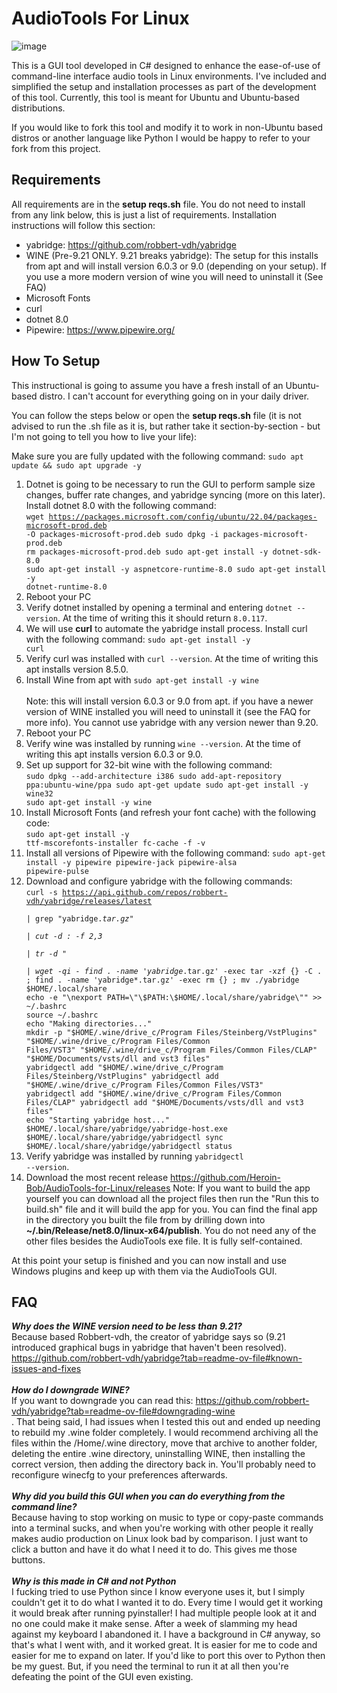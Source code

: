 # AudioTools For Linux

![image](https://github.com/user-attachments/assets/e83b372d-8708-4ad5-b606-3a6268d0b21d)

This is a GUI tool developed in C# designed to enhance the ease-of-use of command-line interface audio tools in Linux environments. I've included and simplified the setup and installation processes as part of the development of this tool. Currently, this tool is meant for Ubuntu and Ubuntu-based distributions.

If you would like to fork this tool and modify it to work in non-Ubuntu based distros or another language like Python I would be happy to refer to your fork from this project.

## Requirements
All requirements are in the <b>setup reqs.sh</b> file. You do not need to install from any link below, this is just a list of requirements. Installation instructions will follow this section:
- yabridge: https://github.com/robbert-vdh/yabridge
- WINE (Pre-9.21 ONLY. 9.21 breaks yabridge): The setup for this installs from apt and will install version 6.0.3 or 9.0 (depending on your setup). If you use a more modern version of wine you will need to uninstall it (See FAQ)
- Microsoft Fonts
- curl
- dotnet 8.0
- Pipewire: https://www.pipewire.org/

## How To Setup
This instructional is going to assume you have a fresh install of an Ubuntu-based distro. I can't account for everything going on in your daily driver.

You can follow the steps below or open the <b>setup reqs.sh</b> file (it is not advised to run the .sh file as it is, but rather take it section-by-section - but I'm not going to tell you how to live your life):

Make sure you are fully updated with the following command: <code>sudo apt update && sudo apt upgrade -y</code>

1. Dotnet is going to be necessary to run the GUI to perform sample size changes, buffer rate changes, and yabridge syncing (more on this later). Install dotnet 8.0 with the following command:<br>
<code>wget https://packages.microsoft.com/config/ubuntu/22.04/packages-microsoft-prod.deb -O packages-microsoft-prod.deb
sudo dpkg -i packages-microsoft-prod.deb
rm packages-microsoft-prod.deb
sudo apt-get install -y dotnet-sdk-8.0
sudo apt-get install -y aspnetcore-runtime-8.0
sudo apt-get install -y dotnet-runtime-8.0</code>
2. Reboot your PC
3. Verify dotnet installed by opening a terminal and entering <code>dotnet --version</code>. At the time of writing this it should return <code>8.0.117</code>.
4. We will use <b>curl</b> to automate the yabridge install process. Install curl with the following command: <code>sudo apt-get install -y curl</code>
5. Verify curl was installed with <code>curl --version</code>. At the time of writing this apt installs version 8.5.0.
6. Install Wine from apt with <code>sudo apt-get install -y wine </code><br>
   Note: this will install version 6.0.3 or 9.0 from apt. if you have a newer version of WINE installed you will need to uninstall it (see the FAQ for more info). You cannot use yabridge with any version newer than 9.20.
8. Reboot your PC
9. Verify wine was installed by running <code>wine --version</code>. At the time of writing this apt installs version 6.0.3 or 9.0.
10. Set up support for 32-bit wine with the following command:<br>
    <code>sudo dpkg --add-architecture i386
sudo add-apt-repository ppa:ubuntu-wine/ppa
sudo apt-get update
sudo apt-get install -y wine32
sudo apt-get install -y wine</code>
11. Install Microsoft Fonts (and refresh your font cache) with the following code:<br>
    <code>sudo apt-get install -y ttf-mscorefonts-installer
    fc-cache -f -v</code>
12. Install all versions of Pipewire with the following command: <code>sudo apt-get install -y pipewire pipewire-jack pipewire-alsa pipewire-pulse</code>
13. Download and configure yabridge with the following commands:<br>
<code>curl -s https://api.github.com/repos/robbert-vdh/yabridge/releases/latest \
| grep "yabridge.*tar.gz" \
| cut -d : -f 2,3 \
| tr -d \" \
| wget -qi -
find . -name 'yabridge*.tar.gz' -exec tar -xzf {} -C . \;
find . -name 'yabridge*.tar.gz' -exec rm {} \;
mv ./yabridge $HOME/.local/share
echo -e "\nexport PATH=\"\$PATH:\$HOME/.local/share/yabridge\"" >> ~/.bashrc
source ~/.bashrc
echo "Making directories..."
mkdir -p "$HOME/.wine/drive_c/Program Files/Steinberg/VstPlugins" "$HOME/.wine/drive_c/Program Files/Common Files/VST3" "$HOME/.wine/drive_c/Program Files/Common Files/CLAP" "$HOME/Documents/vsts/dll and vst3 files"
yabridgectl add "$HOME/.wine/drive_c/Program Files/Steinberg/VstPlugins"
yabridgectl add "$HOME/.wine/drive_c/Program Files/Common Files/VST3"
yabridgectl add "$HOME/.wine/drive_c/Program Files/Common Files/CLAP"
yabridgectl add "$HOME/Documents/vsts/dll and vst3 files"
echo "Starting yabridge host..."
$HOME/.local/share/yabridge/yabridge-host.exe
$HOME/.local/share/yabridge/yabridgectl sync
$HOME/.local/share/yabridge/yabridgectl status</code>
14. Verify yabridge was installed by running <code>yabridgectl --version</code>.
15. Download the most recent release https://github.com/Heroin-Bob/AudioTools-for-Linux/releases
    Note: If you want to build the app yourself you can download all the project files then run the "Run this to build.sh" file and it will build the app for you. You can find the final app in the directory you built the file from by drilling down into <b>~/.bin/Release/net8.0/linux-x64/publish</b>. You do not need any of the other files besides the AudioTools exe file. It is fully self-contained.

At this point your setup is finished and you can now install and use Windows plugins and keep up with them via the AudioTools GUI.

## FAQ
<b><i>Why does the WINE version need to be less than 9.21?</i></b><br>
Because based Robbert-vdh, the creator of yabridge says so (9.21 introduced graphical bugs in yabridge that haven't been resolved). https://github.com/robbert-vdh/yabridge?tab=readme-ov-file#known-issues-and-fixes<br><br>
<b><i>How do I downgrade WINE?</b></i><br>
If you want to downgrade you can read this: https://github.com/robbert-vdh/yabridge?tab=readme-ov-file#downgrading-wine<br>. That being said, I had issues when I tested this out and ended up needing to rebuild my .wine folder completely. I would recommend archiving all the files within the /Home/.wine directory, move that archive to another folder, deleting the entire .wine directory, uninstalling WINE, then installing the correct version, then adding the directory back in. You'll probably need to reconfigure winecfg to your preferences afterwards.<br><br>
<b><i>Why did you build this GUI when you can do everything from the command line?</i></b><br>
Because having to stop working on music to type or copy-paste commands into a terminal sucks, and when you're working with other people it really makes audio production on Linux look bad by comparison. I just want to click a button and have it do what I need it to do. This gives me those buttons.<br><br>
<b><i>Why is this made in C# and not Python</b></i><br>
I fucking tried to use Python since I know everyone uses it, but I simply couldn't get it to do what I wanted it to do. Every time I would get it working it would break after running pyinstaller! I had multiple people look at it and no one could make it make sense. After a week of slamming my head against my keyboard I abandoned it. I have a background in C# anyway, so that's what I went with, and it worked great. It is easier for me to code and easier for me to expand on later. If you'd like to port this over to Python then be my guest. But, if you need the terminal to run it at all then you're defeating the point of the GUI even existing.<br><br>
